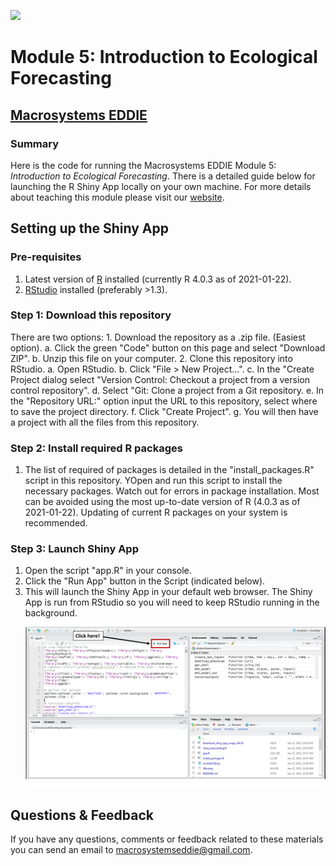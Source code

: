 ![](www/project-eddie-banner-2020_green.png)<!-- -->
# Module 5: Introduction to Ecological Forecasting
## [Macrosystems EDDIE](https://serc.carleton.edu/eddie/macrosystems/index.html)
### Summary
Here is the code for running the Macrosystems EDDIE Module 5: _Introduction to Ecological Forecasting_. There is a detailed guide below for launching the R Shiny App locally on your own machine. For more details about teaching this module please visit our [website](http://module5.macrosystemseddie.org/).

##  Setting up the Shiny App
### Pre-requisites
1. Latest version of [R](https://cran.r-project.org/) installed (currently R 4.0.3 as of 2021-01-22).
2. [RStudio](https://rstudio.com/products/rstudio/download/) installed (preferably >1.3).

### Step 1: Download this repository
There are two options:
	1. Download the repository as a .zip file. (Easiest option).
		a. Click the green "Code" button on this page and select "Download ZIP".
		b. Unzip this file on your computer.
	2. Clone this repository into RStudio.
		a. Open RStudio.
		b. Click "File > New Project...".
		c. In the "Create Project dialog select "Version Control: Checkout a project from a version control repository".
		d. Select "Git: Clone a project from a Git repository.
		e. In the "Repository URL:" option input the URL to this repository, select where to save the project directory.
		f. Click "Create Project".
		g. You will then have a project with all the files from this repository.
		
### Step 2: Install required R packages
1. The list of required of packages is detailed in the "install_packages.R" script in this repository. YOpen and run this script to install the necessary packages.
Watch out for errors in package installation. Most can be avoided using the most up-to-date version of R (4.0.3 as of 2021-01-22).
Updating of current R packages on your system is recommended.

### Step 3: Launch Shiny App
1. Open the script "app.R" in your console.
2. Click the "Run App" button in the Script (indicated below).
3. This will launch the Shiny App in your default web browser. The Shiny App is run from RStudio so you will need to keep RStudio running in the background.
![](www/launch_app.png)<!-- -->	

## Questions & Feedback
If you have any questions, comments or feedback related to these materials you can send an email to [macrosystemseddie@gmail.com]().
 
